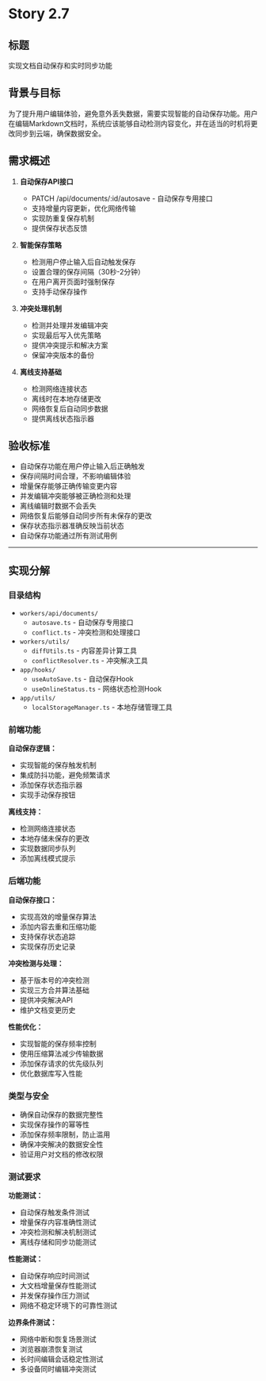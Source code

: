 # Story 2.7

## 标题

实现文档自动保存和实时同步功能

## 背景与目标

为了提升用户编辑体验，避免意外丢失数据，需要实现智能的自动保存功能。用户在编辑Markdown文档时，系统应该能够自动检测内容变化，并在适当的时机将更改同步到云端，确保数据安全。

## 需求概述

1. **自动保存API接口**
   - PATCH /api/documents/:id/autosave - 自动保存专用接口
   - 支持增量内容更新，优化网络传输
   - 实现防重复保存机制
   - 提供保存状态反馈

2. **智能保存策略**
   - 检测用户停止输入后自动触发保存
   - 设置合理的保存间隔（30秒-2分钟）
   - 在用户离开页面时强制保存
   - 支持手动保存操作

3. **冲突处理机制**
   - 检测并处理并发编辑冲突
   - 实现最后写入优先策略
   - 提供冲突提示和解决方案
   - 保留冲突版本的备份

4. **离线支持基础**
   - 检测网络连接状态
   - 离线时在本地存储更改
   - 网络恢复后自动同步数据
   - 提供离线状态指示器

## 验收标准

- 自动保存功能在用户停止输入后正确触发
- 保存间隔时间合理，不影响编辑体验
- 增量保存能够正确传输变更内容
- 并发编辑冲突能够被正确检测和处理
- 离线编辑时数据不会丢失
- 网络恢复后能够自动同步所有未保存的更改
- 保存状态指示器准确反映当前状态
- 自动保存功能通过所有测试用例

---

## 实现分解

### 目录结构

- `workers/api/documents/`
  - `autosave.ts` - 自动保存专用接口
  - `conflict.ts` - 冲突检测和处理接口
- `workers/utils/`
  - `diffUtils.ts` - 内容差异计算工具
  - `conflictResolver.ts` - 冲突解决工具
- `app/hooks/`
  - `useAutoSave.ts` - 自动保存Hook
  - `useOnlineStatus.ts` - 网络状态检测Hook
- `app/utils/`
  - `localStorageManager.ts` - 本地存储管理工具

### 前端功能

**自动保存逻辑：**
- 实现智能的保存触发机制
- 集成防抖功能，避免频繁请求
- 添加保存状态指示器
- 实现手动保存按钮

**离线支持：**
- 检测网络连接状态
- 本地存储未保存的更改
- 实现数据同步队列
- 添加离线模式提示

### 后端功能

**自动保存接口：**
- 实现高效的增量保存算法
- 添加内容去重和压缩功能
- 支持保存状态追踪
- 实现保存历史记录

**冲突检测与处理：**
- 基于版本号的冲突检测
- 实现三方合并算法基础
- 提供冲突解决API
- 维护文档变更历史

**性能优化：**
- 实现智能的保存频率控制
- 使用压缩算法减少传输数据
- 添加保存请求的优先级队列
- 优化数据库写入性能

### 类型与安全

- 确保自动保存的数据完整性
- 实现保存操作的幂等性
- 添加保存频率限制，防止滥用
- 确保冲突解决的数据安全性
- 验证用户对文档的修改权限

### 测试要求

**功能测试：**
- 自动保存触发条件测试
- 增量保存内容准确性测试
- 冲突检测和解决机制测试
- 离线存储和同步功能测试

**性能测试：**
- 自动保存响应时间测试
- 大文档增量保存性能测试
- 并发保存操作压力测试
- 网络不稳定环境下的可靠性测试

**边界条件测试：**
- 网络中断和恢复场景测试
- 浏览器崩溃恢复测试
- 长时间编辑会话稳定性测试
- 多设备同时编辑冲突测试 